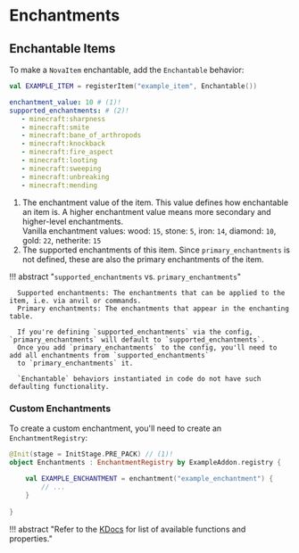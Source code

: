 # Enchantments

## Enchantable Items

To make a `NovaItem` enchantable, add the `Enchantable` behavior:

```kotlin
val EXAMPLE_ITEM = registerItem("example_item", Enchantable())
```

```yaml title="configs/example_item.yml"
enchantment_value: 10 # (1)!
supported_enchantments: # (2)!
   - minecraft:sharpness
   - minecraft:smite
   - minecraft:bane_of_arthropods
   - minecraft:knockback
   - minecraft:fire_aspect
   - minecraft:looting
   - minecraft:sweeping
   - minecraft:unbreaking
   - minecraft:mending
```

1. The enchantment value of the item. This value defines how enchantable an item is.
   A higher enchantment value means more secondary and higher-level enchantments.  
   Vanilla enchantment values: wood: `15`, stone: `5`, iron: `14`, diamond: `10`, gold: `22`, netherite: `15`
2. The supported enchantments of this item. Since `primary_enchantments` is not defined, these are also the primary
   enchantments of the item.

!!! abstract "`supported_enchantments` vs. `primary_enchantments`"

      Supported enchantments: The enchantments that can be applied to the item, i.e. via anvil or commands.  
      Primary enchantments: The enchantments that appear in the enchanting table.

      If you're defining `supported_enchantments` via the config, `primary_enchantments` will default to `supported_enchantments`.
      Once you add `primary_enchantments` to the config, you'll need to add all enchantments from `supported_enchantments`
      to `primary_enchantments` it.

      `Enchantable` behaviors instantiated in code do not have such defaulting functionality.

### Custom Enchantments

To create a custom enchantment, you'll need to create an `EnchantmentRegistry`:

```kotlin title="Enchantments.kt"
@Init(stage = InitStage.PRE_PACK) // (1)!
object Enchantments : EnchantmentRegistry by ExampleAddon.registry {
    
    val EXAMPLE_ENCHANTMENT = enchantment("example_enchantment") {
        // ...
    }
   
}
```

!!! abstract "Refer to the [KDocs](https://nova.dokka.xenondevs.xyz/nova/xyz.xenondevs.nova.world.item.enchantment/-enchantment-builder/index.html) for list of available functions and properties."